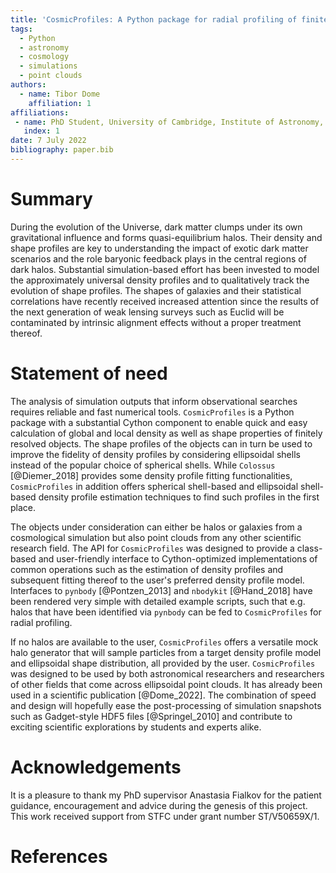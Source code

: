 ```yaml
---
title: 'CosmicProfiles: A Python package for radial profiling of finitely sampled dark matter halos and galaxies'
tags:
  - Python
  - astronomy
  - cosmology
  - simulations
  - point clouds
authors:
  - name: Tibor Dome
    affiliation: 1
affiliations:
 - name: PhD Student, University of Cambridge, Institute of Astronomy, United Kingdom
   index: 1
date: 7 July 2022
bibliography: paper.bib
---
```


# Summary

During the evolution of the Universe, dark matter clumps under its own gravitational
influence and forms quasi-equilibrium halos. Their density and shape profiles are
key to understanding the impact of exotic dark matter scenarios and the role baryonic
feedback plays in the central regions of dark halos. Substantial simulation-based effort
has been invested to model the approximately universal density profiles and to qualitatively
track the evolution of shape profiles. The shapes of galaxies and their statistical correlations
have recently received increased attention since the results of the next generation of weak
lensing surveys such as Euclid will be contaminated by intrinsic alignment effects
without a proper treatment thereof.

# Statement of need

The analysis of simulation outputs that inform observational searches requires
reliable and fast numerical tools. `CosmicProfiles` is a Python package with a
substantial Cython component to enable quick and easy calculation of global and
local density as well as shape properties of finitely resolved objects. The shape
profiles of the objects can in turn be used to improve the fidelity of density
profiles by considering ellipsoidal shells instead of the popular choice of
spherical shells. While `Colossus` [@Diemer_2018] provides some density profile
fitting functionalities, `CosmicProfiles` in addition offers spherical shell-based
and ellipsoidal shell-based density profile estimation techniques to find such
profiles in the first place.

The objects under consideration can either be halos or galaxies from a cosmological
simulation but also point clouds from any other scientific research field. The API
for `CosmicProfiles` was designed to provide a class-based and user-friendly interface
to Cython-optimized implementations of common operations such as the estimation of
density profiles and subsequent fitting thereof to the user's preferred density
profile model. Interfaces to `pynbody` [@Pontzen_2013] and `nbodykit` [@Hand_2018]
have been rendered very simple with detailed example scripts, such that e.g.
halos that have been identified via `pynbody` can be fed to `CosmicProfiles`
for radial profiling.

If no halos are available to the user, `CosmicProfiles` offers a versatile mock
halo generator that will sample particles from a target density profile model and
ellipsoidal shape distribution, all provided by the user. `CosmicProfiles`
was designed to be used by both astronomical researchers and researchers of other
fields that come across ellipsoidal point clouds. It has already been used in
a scientific publication [@Dome_2022]. The combination of speed and design
will hopefully ease the post-processing of simulation snapshots such as Gadget-style
HDF5 files [@Springel_2010] and contribute to exciting scientific explorations
by students and experts alike.

# Acknowledgements

It is a pleasure to thank my PhD supervisor Anastasia Fialkov for the patient guidance, encouragement and advice during the genesis of this project. This work received support from STFC under grant number ST/V50659X/1.

# References
